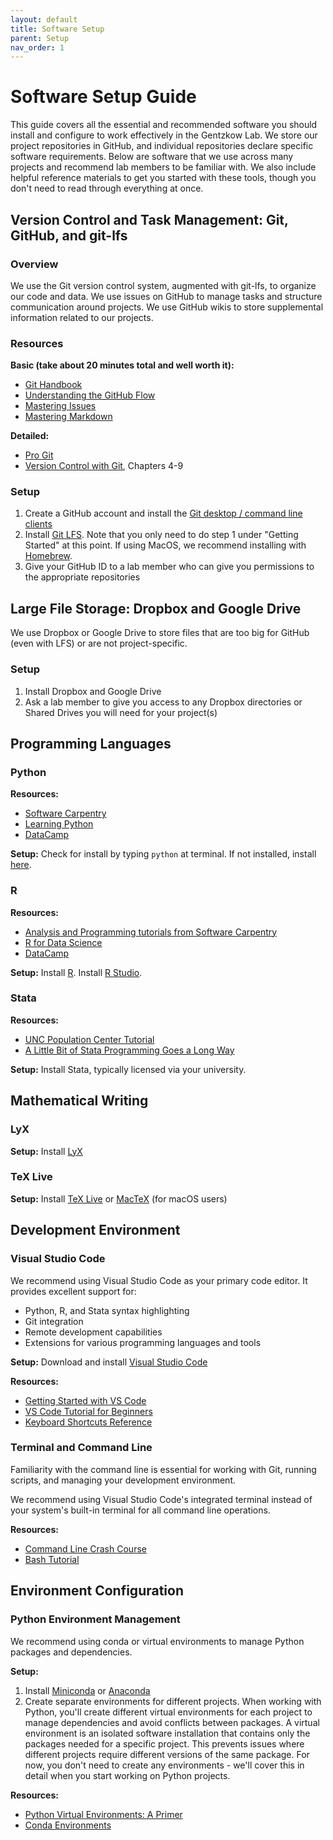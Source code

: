 ```yaml
---
layout: default
title: Software Setup
parent: Setup
nav_order: 1
---
```


# Software Setup Guide

This guide covers all the essential and recommended software you should install and configure to work effectively in the Gentzkow Lab. We store our project repositories in GitHub, and individual repositories declare specific software requirements. Below are software that we use across many projects and recommend lab members to be familiar with. We also include helpful reference materials to get you started with these tools, though you don't need to read through everything at once.

## Version Control and Task Management: Git, GitHub, and git-lfs

### Overview

We use the Git version control system, augmented with git-lfs, to organize our code and data. We use issues on GitHub to manage tasks and structure communication around projects. We use GitHub wikis to store supplemental information related to our projects.

### Resources

**Basic (take about 20 minutes total and well worth it):**
- [Git Handbook](https://guides.github.com/introduction/git-handbook/)
- [Understanding the GitHub Flow](https://guides.github.com/introduction/flow/)
- [Mastering Issues](https://guides.github.com/features/issues/)
- [Mastering Markdown](https://guides.github.com/features/mastering-markdown/)

**Detailed:**
- [Pro Git](https://git-scm.com/book/en/v2)
- [Version Control with Git](https://git-scm.com/book/en/v2), Chapters 4-9

### Setup

1. Create a GitHub account and install the [Git desktop / command line clients](https://docs.github.com/en/get-started/git-basics/set-up-git)
2. Install [Git LFS](https://git-lfs.com/). Note that you only need to do step 1 under "Getting Started" at this point. If using MacOS, we recommend installing with [Homebrew](https://brew.sh/).
3. Give your GitHub ID to a lab member who can give you permissions to the appropriate repositories

## Large File Storage: Dropbox and Google Drive

We use Dropbox or Google Drive to store files that are too big for GitHub (even with LFS) or are not project-specific.

### Setup

1. Install Dropbox and Google Drive
2. Ask a lab member to give you access to any Dropbox directories or Shared Drives you will need for your project(s)

## Programming Languages

### Python

**Resources:**
- [Software Carpentry](https://software-carpentry.org/lessons/)
- [Learning Python](https://docs.python.org/3/tutorial/)
- [DataCamp](https://www.datacamp.com/)

**Setup:** Check for install by typing `python` at terminal. If not installed, install [here](https://www.python.org/downloads/).

### R

**Resources:**
- [Analysis and Programming tutorials from Software Carpentry](https://software-carpentry.org/lessons/)
- [R for Data Science](https://r4ds.had.co.nz/)
- [DataCamp](https://www.datacamp.com/)

**Setup:** Install [R](https://cran.r-project.org/). Install [R Studio](https://www.rstudio.com/products/rstudio/download/).

### Stata

**Resources:**
- [UNC Population Center Tutorial](https://www.cpc.unc.edu/research/tools/data_analysis/statatutorial/)
- [A Little Bit of Stata Programming Goes a Long Way](https://www.stata.com/bookstore/little-bit-stata-programming/)

**Setup:** Install Stata, typically licensed via your university.

## Mathematical Writing

### LyX

**Setup:** Install [LyX](https://www.lyx.org/Download)

### TeX Live

**Setup:** Install [TeX Live](https://www.tug.org/texlive/) or [MacTeX](https://www.tug.org/mactex/) (for macOS users)

## Development Environment

### Visual Studio Code

We recommend using Visual Studio Code as your primary code editor. It provides excellent support for:

- Python, R, and Stata syntax highlighting
- Git integration
- Remote development capabilities
- Extensions for various programming languages and tools

**Setup:**
Download and install [Visual Studio Code](https://code.visualstudio.com/)

**Resources:**
- [Getting Started with VS Code](https://code.visualstudio.com/docs/getstarted/getting-started)
- [VS Code Tutorial for Beginners](https://www.youtube.com/watch?v=ORrELERGIHs)
- [Keyboard Shortcuts Reference](https://code.visualstudio.com/shortcuts/keyboard-shortcuts-windows.pdf)


### Terminal and Command Line

Familiarity with the command line is essential for working with Git, running scripts, and managing your development environment.

We recommend using Visual Studio Code's integrated terminal instead of your system's built-in terminal for all command line operations.

**Resources:**
- [Command Line Crash Course](https://developer.mozilla.org/en-US/docs/Learn/Tools_and_testing/Understanding_client-side_tools/Command_line)
- [Bash Tutorial](https://ryanstutorials.net/bash-scripting-tutorial/)

## Environment Configuration

### Python Environment Management

We recommend using conda or virtual environments to manage Python packages and dependencies.

**Setup:**
1. Install [Miniconda](https://docs.conda.io/en/latest/miniconda.html) or [Anaconda](https://www.anaconda.com/products/distribution)
2. Create separate environments for different projects. When working with Python, you'll create different virtual environments for each project to manage dependencies and avoid conflicts between packages. A virtual environment is an isolated software installation that contains only the packages needed for a specific project. This prevents issues where different projects require different versions of the same package. For now, you don't need to create any environments - we'll cover this in detail when you start working on Python projects.

**Resources:**
- [Python Virtual Environments: A Primer](https://realpython.com/python-virtual-environments-a-primer/)
- [Conda Environments](https://docs.conda.io/projects/conda/en/latest/user-guide/tasks/manage-environments.html)
